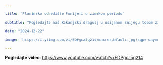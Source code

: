 ```yaml
---

title: "Planinsko odredište Ponijeri u zimskom periodu"

subtitle: "Pogledajte naš Kakanjski dragulj u usijanom snijegu tokom zimskih perioda. Izuzetno porodično iskustvo, te opuštajuća atmosfera čine ovu lokaciju vrlo primamljivom za mnogu omladinu i ljude."

date: "2024-12-22"

image: "https://i.ytimg.com/vi/EDPgca5q214/maxresdefault.jpg?sqp=-oaymwEmCIAKENAF8quKqQMa8AEB-AH-CYAC0AWKAgwIABABGGMgYyhjMA8=&rs=AOn4CLBQ4OudU-6hyW_MvJI19waM-7gKMQ"

---
```


**Pogledajte video**: https://www.youtube.com/watch?v=EDPgca5q214